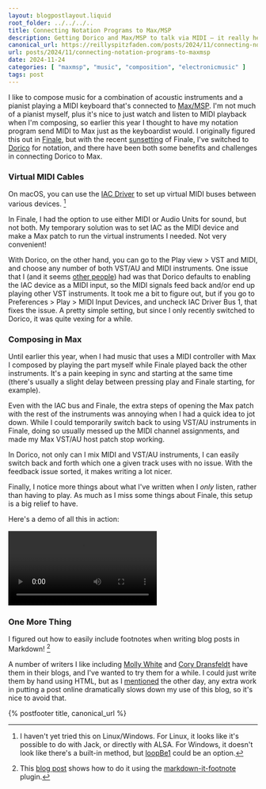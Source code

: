 ```yaml
---
layout: blogpostlayout.liquid
root_folder: ../../../..
title: Connecting Notation Programs to Max/MSP
description: Getting Dorico and Max/MSP to talk via MIDI — it really helps my composition!
canonical_url: https://reillyspitzfaden.com/posts/2024/11/connecting-notation-programs-to-maxmsp
url: posts/2024/11/connecting-notation-programs-to-maxmsp
date: 2024-11-24
categories: [ "maxmsp", "music", "composition", "electronicmusic" ]
tags: post
---
```


I like to compose music for a combination of acoustic instruments and a pianist playing a MIDI keyboard that's connected to [Max/MSP](https://en.wikipedia.org/wiki/Max_(software)). I'm not much of a pianist myself, plus it's nice to just watch and listen to MIDI playback when I'm composing, so earlier this year I thought to have my notation program send MIDI to Max just as the keyboardist would. I originally figured this out in [Finale](https://en.wikipedia.org/wiki/Finale_(scorewriter)), but with the recent [sunsetting](https://www.finalemusic.com/blog/end-of-finale-new-journey-dorico-letter-from-president/) of Finale, I've switched to [Dorico](https://en.wikipedia.org/wiki/Dorico) for notation, and there have been both some benefits and challenges in connecting Dorico to Max.

### Virtual MIDI Cables
On macOS, you can use the [IAC Driver](https://support.apple.com/guide/audio-midi-setup/transfer-midi-information-between-apps-ams1013/mac) to set up virtual MIDI buses between various devices. [^1]

[^1]: I haven't yet tried this on Linux/Windows. For Linux, it looks like it's possible to do with Jack, or directly with ALSA. For Windows, it doesn't look like there's a built-in method, but [loopBe1](https://www.nerds.de/en/loopbe1.html) could be an option.

In Finale, I had the option to use either MIDI or Audio Units for sound, but not both. My temporary solution was to set IAC as the MIDI device and make a Max patch to run the virtual instruments I needed. Not very convenient! 

With Dorico, on the other hand, you can go to the Play view > VST and MIDI, and choose any number of both VST/AU and MIDI instruments. One issue that I (and it seems [other people](https://forums.steinberg.net/t/midi-instruments-and-mac-iac-brittle-setup/828392/3)) had was that Dorico defaults to enabling the IAC device as a MIDI input, so the MIDI signals feed back and/or end up playing other VST instruments. It took me a bit to figure out, but if you go to Preferences > Play > MIDI Input Devices, and uncheck IAC Driver Bus 1, that fixes the issue. A pretty simple setting, but since I only recently switched to Dorico, it was quite vexing for a while.

### Composing in Max
Until earlier this year, when I had music that uses a MIDI controller with Max I composed by playing the part myself while Finale played back the other instruments. It's a pain keeping in sync and starting at the same time (there's usually a slight delay between pressing play and Finale starting, for example). 

Even with the IAC bus and Finale, the extra steps of opening the Max patch with the rest of the instruments was annoying when I had a quick idea to jot down. While I could temporarily switch back to using VST/AU instruments in Finale, doing so usually messed up the MIDI channel assignments, and made my Max VST/AU host patch stop working.

In Dorico, not only can I mix MIDI and VST/AU instruments, I can easily switch back and forth which one a given track uses with no issue. With the feedback issue sorted, it makes writing a lot nicer.

Finally, I notice more things about what I've written when I *only* listen, rather than having to play. As much as I miss some things about Finale, this setup is a big relief to have.

Here's a demo of all this in action:
<video controls>
  <source src="/media/blog/2024/11/forget-your-name-dorico-max.mp4" type="video/mp4">
</video>

### One More Thing
I figured out how to easily include footnotes when writing blog posts in Markdown! [^2]

[^2]: This [blog post](https://www.alpower.com/tutorials/configuring-footnotes-with-eleventy/) shows how to do it using the [markdown-it-footnote](https://github.com/markdown-it/markdown-it-footnote) plugin.

A number of writers I like including [Molly White](https://www.citationneeded.news/ai-isnt-useless/) and [Cory Dransfeldt](https://coryd.dev/posts/2024/did-anyone-ask-for-these-ai-features/) have them in their blogs, and I've wanted to try them for a while. I could just write them by hand using HTML, but as I [mentioned](https://reillyspitzfaden.com/posts/2024/11/ssgs-are-nice/) the other day, any extra work in putting a post online dramatically slows down my use of this blog, so it's nice to avoid that.

{% postfooter title, canonical_url %}

<style>
  video {
    padding-top: 16px;
    max-width: 100%;
    height: auto;
  }
</style>
